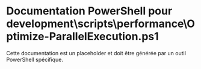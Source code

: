 # Documentation PowerShell pour development\scripts\performance\Optimize-ParallelExecution.ps1

Cette documentation est un placeholder et doit être générée par un outil PowerShell spécifique.
